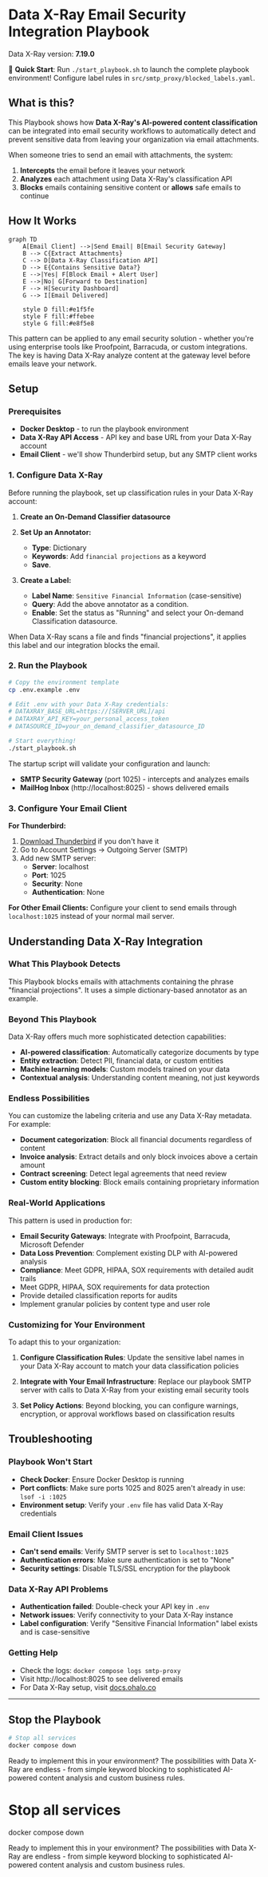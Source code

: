 # Data X-Ray Email Security Integration Playbook
Data X-Ray version: **7.19.0**

🚀 **Quick Start**: Run `./start_playbook.sh` to launch the complete playbook environment! Configure label rules in `src/smtp_proxy/blocked_labels.yaml`.

## What is this?

This Playbook shows how **Data X-Ray's AI-powered content classification** can be integrated into email security workflows to automatically detect and prevent sensitive data from leaving your organization via email attachments.

When someone tries to send an email with attachments, the system:
1. **Intercepts** the email before it leaves your network
2. **Analyzes** each attachment using Data X-Ray's classification API
3. **Blocks** emails containing sensitive content or **allows** safe emails to continue

## How It Works

```mermaid
graph TD
    A[Email Client] -->|Send Email| B[Email Security Gateway]
    B --> C{Extract Attachments}
    C --> D[Data X-Ray Classification API]
    D --> E{Contains Sensitive Data?}
    E -->|Yes| F[Block Email + Alert User]
    E -->|No| G[Forward to Destination]
    F --> H[Security Dashboard]
    G --> I[Email Delivered]
    
    style D fill:#e1f5fe
    style F fill:#ffebee
    style G fill:#e8f5e8
```

This pattern can be applied to any email security solution - whether you're using enterprise tools like Proofpoint, Barracuda, or custom integrations. The key is having Data X-Ray analyze content at the gateway level before emails leave your network.

## Setup

### Prerequisites
- **Docker Desktop** - to run the playbook environment
- **Data X-Ray API Access** - API key and base URL from your Data X-Ray account
- **Email Client** - we'll show Thunderbird setup, but any SMTP client works

### 1. Configure Data X-Ray

Before running the playbook, set up classification rules in your Data X-Ray account:

1. **Create an On-Demand Classifier datasource**

2. **Set Up an Annotator:**
    - **Type**: Dictionary
    - **Keywords**: Add `financial projections` as a keyword
    - **Save**.

3. **Create a Label:**
    - **Label Name**: `Sensitive Financial Information` (case-sensitive)
    - **Query**: Add the above annotator as a condition.
    - **Enable**: Set the status as "Running" and select your On-demand Classification datasource.

When Data X-Ray scans a file and finds "financial projections", it applies this label and our integration blocks the email.

### 2. Run the Playbook

```bash
# Copy the environment template
cp .env.example .env

# Edit .env with your Data X-Ray credentials:
# DATAXRAY_BASE_URL=https://[SERVER_URL]/api
# DATAXRAY_API_KEY=your_personal_access_token
# DATASOURCE_ID=your_on_demand_classifier_datasource_ID

# Start everything!
./start_playbook.sh
```

The startup script will validate your configuration and launch:
- **SMTP Security Gateway** (port 1025) - intercepts and analyzes emails
- **MailHog Inbox** (http://localhost:8025) - shows delivered emails

### 3. Configure Your Email Client

**For Thunderbird:**
1. [Download Thunderbird](https://www.thunderbird.net/) if you don't have it
2. Go to Account Settings → Outgoing Server (SMTP)
3. Add new SMTP server:
   - **Server**: localhost
   - **Port**: 1025
   - **Security**: None
   - **Authentication**: None

**For Other Email Clients:**
Configure your client to send emails through `localhost:1025` instead of your normal mail server.

## Understanding Data X-Ray Integration

### What This Playbook Detects
This Playbook blocks emails with attachments containing the phrase "financial projections". It uses a simple dictionary-based annotator as an example.

### Beyond This Playbook
Data X-Ray offers much more sophisticated detection capabilities:
- **AI-powered classification**: Automatically categorize documents by type
- **Entity extraction**: Detect PII, financial data, or custom entities  
- **Machine learning models**: Custom models trained on your data
- **Contextual analysis**: Understanding content meaning, not just keywords

### Endless Possibilities
You can customize the labeling criteria and use any Data X-Ray metadata. For example:
- **Document categorization**: Block all financial documents regardless of content
- **Invoice analysis**: Extract details and only block invoices above a certain amount
- **Contract screening**: Detect legal agreements that need review
- **Custom entity blocking**: Block emails containing proprietary information

### Real-World Applications
This pattern is used in production for:
- **Email Security Gateways**: Integrate with Proofpoint, Barracuda, Microsoft Defender
- **Data Loss Prevention**: Complement existing DLP with AI-powered analysis
- **Compliance**: Meet GDPR, HIPAA, SOX requirements with detailed audit trails
- Meet GDPR, HIPAA, SOX requirements for data protection
- Provide detailed classification reports for audits
- Implement granular policies by content type and user role

### Customizing for Your Environment

To adapt this to your organization:

1. **Configure Classification Rules**: Update the sensitive label names in your Data X-Ray account to match your data classification policies

2. **Integrate with Your Email Infrastructure**: Replace our playbook SMTP server with calls to Data X-Ray from your existing email security tools

3. **Set Policy Actions**: Beyond blocking, you can configure warnings, encryption, or approval workflows based on classification results

## Troubleshooting

### Playbook Won't Start
- **Check Docker**: Ensure Docker Desktop is running
- **Port conflicts**: Make sure ports 1025 and 8025 aren't already in use: `lsof -i :1025`
- **Environment setup**: Verify your `.env` file has valid Data X-Ray credentials

### Email Client Issues  
- **Can't send emails**: Verify SMTP server is set to `localhost:1025`
- **Authentication errors**: Make sure authentication is set to "None" 
- **Security settings**: Disable TLS/SSL encryption for the playbook

### Data X-Ray API Problems
- **Authentication failed**: Double-check your API key in `.env`
- **Network issues**: Verify connectivity to your Data X-Ray instance
- **Label configuration**: Verify "Sensitive Financial Information" label exists and is case-sensitive

### Getting Help
- Check the logs: `docker compose logs smtp-proxy`
- Visit http://localhost:8025 to see delivered emails
- For Data X-Ray setup, visit [docs.ohalo.co](https://docs.ohalo.co)

---

## Stop the Playbook

```bash
# Stop all services
docker compose down
```

Ready to implement this in your environment? The possibilities with Data X-Ray are endless - from simple keyword blocking to sophisticated AI-powered content analysis and custom business rules.
# Stop all services
docker compose down

Ready to implement this in your environment? The possibilities with Data X-Ray are endless - from simple keyword blocking to sophisticated AI-powered content analysis and custom business rules.